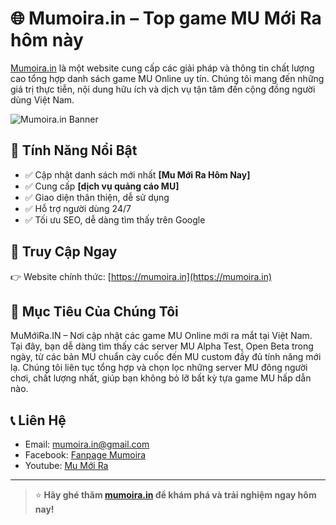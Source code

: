 # 🌐 Mumoira.in – Top game MU Mới Ra hôm này

[Mumoira.in](https://mumoira.in) là một website cung cấp các giải pháp và thông tin chất lượng cao tổng hợp danh sách game MU Online uy tín. Chúng tôi mang đến những giá trị thực tiễn, nội dung hữu ích và dịch vụ tận tâm đến cộng đồng người dùng Việt Nam.

![Mumoira.in Banner](https://mumoira.in/Content/images/Share.png)

## 🚀 Tính Năng Nổi Bật

- ✅ Cập nhật danh sách mới nhất **[Mu Mới Ra Hôm Nay]**
- ✅ Cung cấp **[dịch vụ quảng cáo MU]**
- ✅ Giao diện thân thiện, dễ sử dụng
- ✅ Hỗ trợ người dùng 24/7
- ✅ Tối ưu SEO, dễ dàng tìm thấy trên Google

## 📌 Truy Cập Ngay

👉 Website chính thức: [https://mumoira.in](https://mumoira.in)

## 🧩 Mục Tiêu Của Chúng Tôi

MuMớiRa.IN – Nơi cập nhật các game MU Online mới ra mắt tại Việt Nam. Tại đây, bạn dễ dàng tìm thấy các server MU Alpha Test, Open Beta trong ngày, từ các bản MU chuẩn cày cuốc đến MU custom đầy đủ tính năng mới lạ. Chúng tôi liên tục tổng hợp và chọn lọc những server MU đông người chơi, chất lượng nhất, giúp bạn không bỏ lỡ bất kỳ tựa game MU hấp dẫn nào.

## 📞 Liên Hệ

- Email: mumoira.in@gmail.com
- Facebook: [Fanpage Mumoira](https://facebook.com/mumoirain)
- Youtube: [Mu Mới Ra](https://www.youtube.com/@MuMoiRaIN) 

---

> ⭐ **Hãy ghé thăm [mumoira.in](https://mumoira.in) để khám phá và trải nghiệm ngay hôm nay!**
